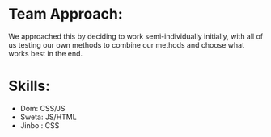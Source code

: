 # Team Approach:
We approached this by deciding to work semi-individually initially, with all of us testing our own methods to combine our methods and choose what works
best in the end.

# Skills:
- Dom: CSS/JS
- Sweta: JS/HTML
- Jinbo : CSS
